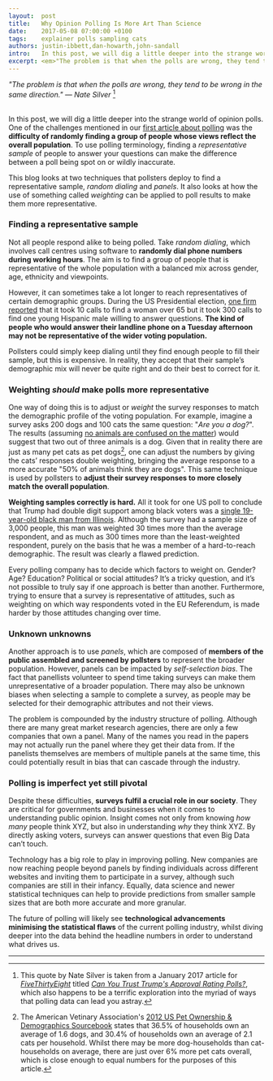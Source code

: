 ```yaml
---
layout:  post
title:   Why Opinion Polling Is More Art Than Science
date:    2017-05-08 07:00:00 +0100
tags:    explainer polls sampling cats
authors: justin-ibbett,dan-howarth,john-sandall
intro:   In this post, we will dig a little deeper into the strange world of opinion polls. Finding a representative sample of people to answer your questions can make the difference between a poll being spot on or wildly inaccurate.
excerpt: <em>"The problem is that when the polls are wrong, they tend to be wrong in the same direction." – Nate Silver</em><br><br> In this post, we will dig a little deeper into the strange world of opinion polls. One of the challenges mentioned in our <a href="https://sixfifty.org.uk/2017/04/29/how-polling-works/">first article about polling</a> was the <strong>difficulty of randomly finding a group of people whose views reflect the overall population</strong>. To use polling terminology, finding a <em>representative sample</em> of people to answer your questions can make the difference between a poll being spot on or wildly inaccurate.<br><br>This blog looks at two techniques that pollsters deploy to find a representative sample, <em>random dialing</em> and <em>panels</em>. It also looks at how the use of something called <em>weighting</em> can be applied to poll results to make them more representative.
---
```


_"The problem is that when the polls are wrong, they tend to be wrong in the same direction." — Nate Silver_ [^1]<br><br>


In this post, we will dig a little deeper into the strange world of opinion polls. One of the challenges mentioned in our [first article about polling](https://sixfifty.org.uk/2017/04/29/how-polling-works/) was the **difficulty of randomly finding a group of people whose views reflect the overall population**. To use polling terminology, finding a _representative sample_ of people to answer your questions can make the difference between a poll being spot on or wildly inaccurate. 

This blog looks at two techniques that pollsters deploy to find a representative sample, _random dialing_ and _panels_. It also looks at how the use of something called _weighting_ can be applied to poll results to make them more representative. 


### Finding a representative sample  

Not all people respond alike to being polled. Take _random dialing_, which involves call centres using software to **randomly dial phone numbers during working hours**. The aim is to find a group of people that is representative of the whole population with a balanced mix across gender, age, ethnicity and viewpoints.

However, it can sometimes take a lot longer to reach representatives of certain demographic groups. During the US Presidential election, [one firm reported](https://www.linkedin.com/pulse/pollsters-scramble-fewer-people-take-phone-calls-wjs-bill-conaway) that it took 10 calls to find a woman over 65 but it took 300 calls to find one young Hispanic male willing to answer questions. **The kind of people who would answer their landline phone on a Tuesday afternoon may not be representative of the wider voting population.**

Pollsters could simply keep dialing until they find enough people to fill their sample, but this is expensive. In reality, they accept that their sample’s demographic mix will never be quite right and do their best to correct for it.


### Weighting _should_ make polls more representative

One way of doing this is to adjust or _weight_ the survey responses to match the demographic profile of the voting population. For example, imagine a survey asks 200 dogs and 100 cats the same question: "_Are you a dog?_". The results (assuming [no animals are confused on the matter](https://www.youtube.com/watch?v=aP3gzee1cps)) would suggest that two out of three animals is a dog. Given that in reality there are just as many pet cats as pet dogs[^2], one can adjust the numbers by giving the cats’ responses double weighting, bringing the average response to a more accurate "50% of animals think they are dogs". This same technique is used by pollsters to **adjust their survey responses to more closely match the overall population**.

**Weighting samples correctly is hard.** All it took for one US poll to conclude that Trump had double digit support among black voters was a [single 19-year-old black man from Illinois](https://www.nytimes.com/2016/10/13/upshot/how-one-19-year-old-illinois-man-is-distorting-national-polling-averages.html). Although the survey had a sample size of 3,000 people, this man was weighted 30 times more than the average respondent, and as much as 300 times more than the least-weighted respondent, purely on the basis that he was a member of a hard-to-reach demographic. The result was clearly a flawed prediction.

Every polling company has to decide which factors to weight on. Gender? Age? Education? Political or social attitudes? It’s a tricky question, and it’s not possible to truly say if one approach is better than another. Furthermore, trying to ensure that a survey is representative of attitudes, such as weighting on which way respondents voted in the EU Referendum, is made harder by those attitudes changing over time.


### Unknown unknowns 

Another approach is to use _panels_, which are composed of **members of the public assembled and screened by pollsters** to represent the broader population. However, panels can be impacted by _self-selection bias_. The fact that panellists volunteer to spend time taking surveys can make them unrepresentative of a broader population. There may also be unknown biases when selecting a sample to complete a survey, as people may be selected for their demographic attributes and not their views.

The problem is compounded by the industry structure of polling. Although there are many great market research agencies, there are only a few companies that own a panel. Many of the names you read in the papers may not actually run the panel where they get their data from. If the panelists themselves are members of multiple panels at the same time, this could potentially result in bias that can cascade through the industry.


### Polling is imperfect yet still pivotal

Despite these difficulties, **surveys fulfil a crucial role in our society**. They are critical for governments and businesses when it comes to understanding public opinion. Insight comes not only from knowing _how many_ people think XYZ, but also in understanding _why_ they think XYZ. By directly asking voters, surveys can answer questions that even Big Data can’t touch.

Technology has a big role to play in improving polling. New companies are now reaching people beyond panels by finding individuals across different websites and inviting them to participate in a survey, although such companies are still in their infancy. Equally, data science and newer statistical techniques can help to provide predictions from smaller sample sizes that are both more accurate and more granular.

The future of polling will likely see **technological advancements minimising the statistical flaws** of the current polling industry, whilst diving deeper into the data behind the headline numbers in order to understand what drives us.

---

[^1]: This quote by Nate Silver is taken from a January 2017 article for _[FiveThirtyEight](https://fivethirtyeight.com/)_ titled _[Can You Trust Trump's Approval Rating Polls?](https://fivethirtyeight.com/features/can-you-trust-polling-in-the-age-of-trump/)_, which also happens to be a terrific exploration into the myriad of ways that polling data can lead you astray.

[^2]: The American Vetinary Association's [2012 US Pet Ownership & Demographics Sourcebook](https://www.avma.org/KB/Resources/Statistics/Pages/Market-research-statistics-US-pet-ownership.aspx) states that 36.5% of households own an average of 1.6 dogs, and 30.4% of households own an average of 2.1 cats per household. Whilst there may be more dog-households than cat-households on average, there are just over 6% more pet cats overall, which is close enough to equal numbers for the purposes of this article.

